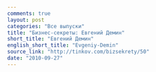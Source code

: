 ```yaml
---
comments: true
layout: post
categories: "Все выпуски"
title: "Бизнес-секреты: Евгений Демин"
short_title: "Евгений Демин"
english_short_title: "Evgeniy-Demin"
source_link: "http://tinkov.com/bizsekrety/50"
date: "2010-09-27"
---
```


